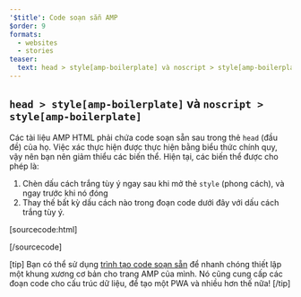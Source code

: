 ```yaml
---
'$title': Code soạn sẵn AMP
$order: 9
formats:
  - websites
  - stories
teaser:
  text: head > style[amp-boilerplate] và noscript > style[amp-boilerplate]
---
```


<!--
This file is imported from https://github.com/ampproject/amphtml/blob/main/spec/amp-boilerplate.md.
Please do not change this file.
If you have found a bug or an issue please
have a look and request a pull request there.
-->

<!---
Copyright 2015 The AMP HTML Authors. All Rights Reserved.

Licensed under the Apache License, Version 2.0 (the "License");
you may not use this file except in compliance with the License.
You may obtain a copy of the License at

      http://www.apache.org/licenses/LICENSE-2.0

Unless required by applicable law or agreed to in writing, software
distributed under the License is distributed on an "AS-IS" BASIS,
WITHOUT WARRANTIES OR CONDITIONS OF ANY KIND, either express or implied.
See the License for the specific language governing permissions and
limitations under the License.
-->

## `head > style[amp-boilerplate]` và `noscript > style[amp-boilerplate]` <a name="head--styleamp-boilerplate-and-noscript--styleamp-boilerplate"></a>

Các tài liệu AMP HTML phải chứa code soạn sẵn sau trong thẻ `head` (đầu đề) của họ. Việc xác thực hiện được thực hiện bằng biểu thức chính quy, vậy nên bạn nên giảm thiểu các biến thể. Hiện tại, các biến thể được cho phép là:

1. Chèn dấu cách trắng tùy ý ngay sau khi mở thẻ `style` (phong cách), và ngay trước khi nó đóng
2. Thay thế bất kỳ dấu cách nào trong đoạn code dưới đây với dấu cách trắng tùy ý.

<!-- prettier-ignore-start -->

[sourcecode:html]
<style amp-boilerplate>body{-webkit-animation:-amp-start 8s steps(1,end) 0s 1 normal both;-moz-animation:-amp-start 8s steps(1,end) 0s 1 normal both;-ms-animation:-amp-start 8s steps(1,end) 0s 1 normal both;animation:-amp-start 8s steps(1,end) 0s 1 normal both}@-webkit-keyframes -amp-start{from{visibility:hidden}to{visibility:visible}}@-moz-keyframes -amp-start{from{visibility:hidden}to{visibility:visible}}@-ms-keyframes -amp-start{from{visibility:hidden}to{visibility:visible}}@-o-keyframes -amp-start{from{visibility:hidden}to{visibility:visible}}@keyframes -amp-start{from{visibility:hidden}to{visibility:visible}}</style><noscript><style amp-boilerplate>body{-webkit-animation:none;-moz-animation:none;-ms-animation:none;animation:none}</style></noscript>
[/sourcecode]

<!-- prettier-ignore-end -->

[tip] Bạn có thể sử dụng [trình tạo code soạn sẵn](https://amp.dev/boilerplate) để nhanh chóng thiết lập một khung xương cơ bản cho trang AMP của mình. Nó cũng cung cấp các đoạn code cho cấu trúc dữ liệu, để tạo một PWA và nhiều hơn thế nữa! [/tip]
